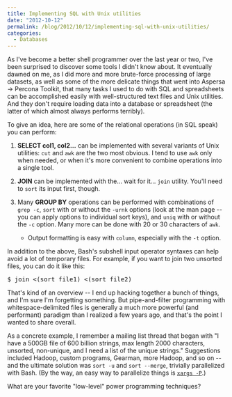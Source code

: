 ```yaml
---
title: Implementing SQL with Unix utilities
date: "2012-10-12"
permalink: /blog/2012/10/12/implementing-sql-with-unix-utilities/
categories:
  - Databases
---
```


As I've become a better shell programmer over the last year or two, I've been surprised to discover some tools I didn't know about. It eventually dawned on me, as I did more and more brute-force processing of large datasets, as well as some of the more delicate things that went into Aspersa -> Percona Toolkit, that many tasks I used to do with SQL and spreadsheets can be accomplished easily with well-structured text files and Unix utilities. And they don't require loading data into a database or spreadsheet (the latter of which almost always performs terribly).



To give an idea, here are some of the relational operations (in SQL speak) you can perform:



1.  **SELECT col1, col2&#8230;** can be implemented with several variants of Unix utilities: `cut` and `awk` are the two most obvious. I tend to use `awk` only when needed, or when it's more convenient to combine operations into a single tool.

2.  **JOIN** can be implemented with the&#8230; wait for it&#8230; `join` utility. You'll need to `sort` its input first, though.

3.  Many **GROUP BY** operations can be performed with combinations of `grep -c`, `sort` with or without the `-urnk` options (look at the man page -- you can apply options to individual sort keys), and `uniq` with or without the `-c` option. Many more can be done with 20 or 30 characters of `awk`. 

    *   Output formatting is easy with `column`, especially with the `-t` option.</ol> 

    In addition to the above, Bash's subshell input operator syntaxes can help avoid a lot of temporary files. For example, if you want to join two unsorted files, you can do it like this:

    

    <pre>$ join <(sort file1) <(sort file2)</pre>


    That's kind of an overview -- I end up hacking together a bunch of things, and I'm sure I'm forgetting something. But pipe-and-filter programming with whitespace-delimited files is generally a much more powerful (and performant) paradigm than I realized a few years ago, and that's the point I wanted to share overall.

    

    As a concrete example, I remember a mailing list thread that began with "I have a 500GB file of 600 billion strings, max length 2000 characters, unsorted, non-unique, and I need a list of the unique strings." Suggestions included Hadoop, custom programs, Gearman, more Hadoop, and so on -- and the ultimate solution was `sort -u` and `sort --merge`, trivially parallelized with Bash. (By the way, an easy way to parallelize things is [`xargs -P`][1].) 

    What are your favorite "low-level" power programming techniques?



 [1]: http://www.xaprb.com/blog/2009/05/01/an-easy-way-to-run-many-tasks-in-parallel/

